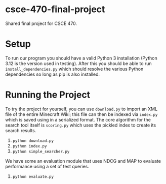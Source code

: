 # csce-470-final-project
Shared final project for CSCE 470.

# Setup
To run our program you should have a valid Python 3 installation (Python 3.12 is the version used in testing). After this you should be able to run `install_dependencies.py` which should resolve the various Python dependencies so long as pip is also installed. 

# Running the Project
To try the project for yourself, you can use `download.py` to import an XML file of the entire Minecraft Wiki; this file can then be indexed via `index.py` which is saved using in a serialized format. The core algorithm for the search tool itself is `scoring.py` which uses the pickled index to create its search results.
1. `python download.py`
2. `python index.py`
3. `python simple_searcher.py`

We have some an evaluation module that uses NDCG and MAP to evaluate performance using a set of test queries.
1. `python evaluate.py`
